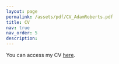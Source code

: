 ```yaml
---
layout: page
permalink: /assets/pdf/CV_AdamRoberts.pdf
title: CV
nav: true
nav_order: 5
description:
---
```


You can access my CV [here](https://adamdnroberts.github.io/assets/pdf/CV_AdamRoberts.pdf).
